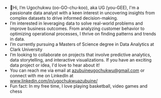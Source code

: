 - 👋Hi, I’m Ugochukwu (oo-GO-chu-koo), aka UG (you-GEE), I'm a passionate data analyst with a keen interest in uncovering insights from complex datasets to drive informed decision-making.
-  I’m interested in leveraging data to solve real-world problems and improve business outcomes. From analyzing customer behavior to optimizing operational processes, I thrive on finding patterns and trends in data.
-  I’m currently pursuing a Masters of Science degree in Data Analytics at Clark University
-  I’m looking to collaborate on projects that involve predictive analytics, data storytelling, and interactive visualizations. If you have an exciting data project or idea, I'd love to hear about it!
-   You can reach me via email at azubuineugochukwu@gmail.com or connect with me on LinkedIn at www.linkedin.com/in/ugochukwuazubuine/
-  Fun fact: In my free time, I love playing basketball, video games and chess

<!---
ugxls/ugxls is a ✨ special ✨ repository because its `README.md` (this file) appears on your GitHub profile.
You can click the Preview link to take a look at your changes.
--->
